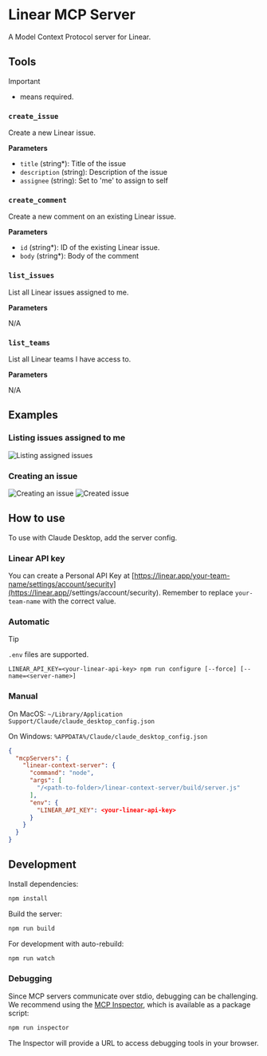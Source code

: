 # Linear MCP Server

A Model Context Protocol server for Linear.

## Tools
> [!IMPORTANT]
> * means required.

### `create_issue`
Create a new Linear issue.

**Parameters**

- `title` (string*): Title of the issue
- `description` (string): Description of the issue
- `assignee` (string): Set to 'me' to assign to self

### `create_comment`
Create a new comment on an existing Linear issue.

**Parameters**

- `id` (string*): ID of the existing Linear issue.
- `body` (string*): Body of the comment

### `list_issues`
List all Linear issues assigned to me.

**Parameters**

N/A

### `list_teams`
List all Linear teams I have access to.

**Parameters**

N/A

## Examples

### Listing issues assigned to me
![Listing assigned issues](https://github.com/user-attachments/assets/11a41e9c-10ed-4cd4-a028-969708a9e389)

### Creating an issue
![Creating an issue](https://github.com/user-attachments/assets/d898e55e-17d2-4a51-82b8-2f291746ebd9)
![Created issue](https://github.com/user-attachments/assets/05761309-f3f4-4945-a7b0-15e98df9aa9d)

## How to use

To use with Claude Desktop, add the server config.

### Linear API key

You can create a Personal API Key at [https://linear.app/your-team-name/settings/account/security](https://linear.app/<team>/settings/account/security). Remember to replace `your-team-name` with the correct value.

### Automatic

> [!TIP]
> `.env` files are supported.

```shell
LINEAR_API_KEY=<your-linear-api-key> npm run configure [--force] [--name=<server-name>]
```

### Manual

On MacOS: `~/Library/Application Support/Claude/claude_desktop_config.json`

On Windows: `%APPDATA%/Claude/claude_desktop_config.json`

```json
{
  "mcpServers": {
    "linear-context-server": {
      "command": "node",
      "args": [
        "/<path-to-folder>/linear-context-server/build/server.js"
      ],
      "env": {
        "LINEAR_API_KEY": <your-linear-api-key>
      }
    }
  }
}
```

## Development

Install dependencies:
```bash
npm install
```

Build the server:
```bash
npm run build
```

For development with auto-rebuild:
```bash
npm run watch
```

### Debugging

Since MCP servers communicate over stdio, debugging can be challenging. We recommend using the [MCP Inspector](https://github.com/modelcontextprotocol/inspector), which is available as a package script:

```bash
npm run inspector
```

The Inspector will provide a URL to access debugging tools in your browser.
